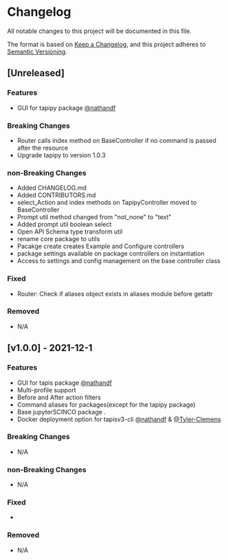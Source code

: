# Changelog
All notable changes to this project will be documented in this file.

The format is based on [Keep a Changelog](https://keepachangelog.com/en/1.0.0/),
and this project adheres to [Semantic Versioning](https://semver.org/spec/v2.0.0.html).

## [Unreleased]

### Features
- GUI for tapipy package [@nathandf](https://github.com/nathandf)

### Breaking Changes
- Router calls index method on BaseController if no command is passed after the resource
- Upgrade tapipy to version 1.0.3

### non-Breaking Changes
- Added CHANGELOG.md
- Added CONTRIBUTORS.md
- select_Action and index methods on TapipyController moved to BaseController
- Prompt util method changed from "not_none" to "text"
- Added prompt util boolean select
- Open API Schema type transform util
- rename core package to utils
- Pacakge create creates Example and Configure controllers
- package settings available on package controllers on instantiation
- Access to settings and config management on the base controller class

### Fixed
- Router: Check if aliases object exists in aliases module before getattr

### Removed
- N/A

## [v1.0.0] - 2021-12-1
### Features
- GUI for tapis package [@nathandf](https://github.com/nathandf)
- Multi-profile support
- Before and After action filters
- Command aliases for packages(except for the tapipy package)
- Base jupyterSCINCO package
.
- Docker deployment option for tapisv3-cli [@nathandf](https://github.com/nathandf) & [@Tyler-Clemens](https://github.com/Tyler-Clemens)

### Breaking Changes
- N/A

### non-Breaking Changes
- N/A

### Fixed
- 

### Removed
- N/A

